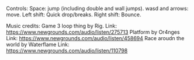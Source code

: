 Controls:
Space: jump (including double and wall jumps).
wasd and arrows: move.
Left shift: Quick drop/breaks.
Right shift: Bounce.

Music credits:
 Game 3 loop thing by Rig.
 Link: https://www.newgrounds.com/audio/listen/275713
 Platform by Or4nges
 Link: https://www.newgrounds.com/audio/listen/458694
 Race aroudn the world by Waterflame
 Link: https://www.newgrounds.com/audio/listen/110798

